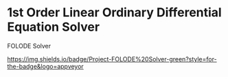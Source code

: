 # 1st Order Linear Ordinary Differential Equation Solver

FOLODE Solver

https://img.shields.io/badge/Project-FOLODE%20Solver-green?style=for-the-badge&logo=appveyor
